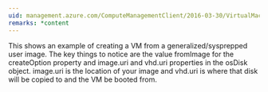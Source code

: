 ```yaml
---
uid: management.azure.com/ComputeManagementClient/2016-03-30/VirtualMachines_CreateOrUpdate
remarks: *content
---
```


This shows an example of creating a VM from a generalized/sysprepped user image. The key things to notice are the value fromImage for the createOption property and image.uri and vhd.uri properties in the osDisk object. image.uri is the location of your image and vhd.uri is where that disk will be copied to and the VM be booted from.
